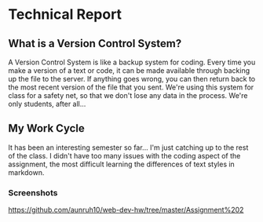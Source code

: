 # Technical Report

## What is a Version Control System?
A Version Control System is like a backup system for coding. Every time you make a version of a text or code, it can be made available through backing up the file to the server. If anything goes wrong, you can then return back to the most recent version of the file that you sent. We're using this system for class for a safety net, so that we don't lose any data in the process. We're only students, after all...
## My Work Cycle
It has been an interesting semester so far... I'm just catching up to the rest of the class. I didn't have too many issues with the coding aspect of the assignment, the most difficult learning the differences of text styles in markdown.

### Screenshots
https://github.com/aunruh10/web-dev-hw/tree/master/Assignment%202
